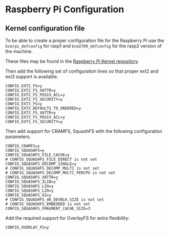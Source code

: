# Raspberry Pi Configuration

## Kernel configuration file

To be able to create a proper configuration file for the Raspberry Pi use the `bcmrpi_defconfig` for rasp1 and
`bcm2709_defconfig` for the rasp2 version of the machine.

These files may be found in the [Raspberry Pi Kernel repository](https://github.com/raspberrypi/linux/tree/rpi-4.1.y/arch/arm/configs).

Then add the following set of configuration lines so that proper ext2 and ext3 support is available.

```
CONFIG_EXT2_FS=y
CONFIG_EXT2_FS_XATTR=y
CONFIG_EXT2_FS_POSIX_ACL=y
CONFIG_EXT2_FS_SECURITY=y
CONFIG_EXT3_FS=y
CONFIG_EXT3_DEFAULTS_TO_ORDERED=y
CONFIG_EXT3_FS_XATTR=y
CONFIG_EXT3_FS_POSIX_ACL=y
CONFIG_EXT3_FS_SECURITY=y
```

Then add support for CRAMFS, SquashFS with the following configuration parameters.

```
CONFIG_CRAMFS=y
CONFIG_SQUASHFS=y
CONFIG_SQUASHFS_FILE_CACHE=y
# CONFIG_SQUASHFS_FILE_DIRECT is not set
CONFIG_SQUASHFS_DECOMP_SINGLE=y
# CONFIG_SQUASHFS_DECOMP_MULTI is not set
# CONFIG_SQUASHFS_DECOMP_MULTI_PERCPU is not set
CONFIG_SQUASHFS_XATTR=y
CONFIG_SQUASHFS_ZLIB=y´
CONFIG_SQUASHFS_LZ4=y
CONFIG_SQUASHFS_LZO=y
CONFIG_SQUASHFS_XZ=y
# CONFIG_SQUASHFS_4K_DEVBLK_SIZE is not set
# CONFIG_SQUASHFS_EMBEDDED is not set
CONFIG_SQUASHFS_FRAGMENT_CACHE_SIZE=3
```

Add the required support for OverlayFS for extra flexibility:

```
CONFIG_OVERLAY_FS=y
```
